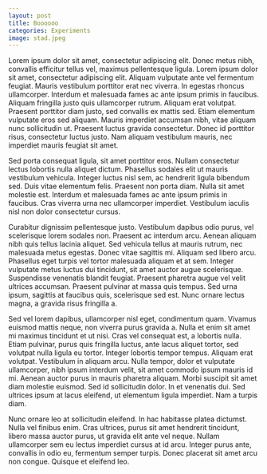 ```yaml
---
layout: post
title: Boooooo
categories: Experiments
image: stad.jpeg
---
```


Lorem ipsum dolor sit amet, consectetur adipiscing elit. Donec metus nibh, convallis efficitur tellus vel, maximus pellentesque ligula. Lorem ipsum dolor sit amet, consectetur adipiscing elit. Aliquam vulputate ante vel fermentum feugiat. Mauris vestibulum porttitor erat nec viverra. In egestas rhoncus ullamcorper. Interdum et malesuada fames ac ante ipsum primis in faucibus. Aliquam fringilla justo quis ullamcorper rutrum. Aliquam erat volutpat. Praesent porttitor diam justo, sed convallis ex mattis sed. Etiam elementum vulputate eros sed aliquam. Mauris imperdiet accumsan nibh, vitae aliquam nunc sollicitudin ut. Praesent luctus gravida consectetur. Donec id porttitor risus, consectetur luctus justo. Nam aliquam vestibulum mauris, nec imperdiet mauris feugiat sit amet.

Sed porta consequat ligula, sit amet porttitor eros. Nullam consectetur lectus lobortis nulla aliquet dictum. Phasellus sodales elit ut mauris vestibulum vehicula. Integer luctus nisl sem, ac hendrerit ligula bibendum sed. Duis vitae elementum felis. Praesent non porta diam. Nulla sit amet molestie est. Interdum et malesuada fames ac ante ipsum primis in faucibus. Cras viverra urna nec ullamcorper imperdiet. Vestibulum iaculis nisl non dolor consectetur cursus.

Curabitur dignissim pellentesque justo. Vestibulum dapibus odio purus, vel scelerisque lorem sodales non. Praesent ac interdum arcu. Aenean aliquam nibh quis tellus lacinia aliquet. Sed vehicula tellus at mauris rutrum, nec malesuada metus egestas. Donec vitae sagittis mi. Aliquam sed libero arcu. Phasellus eget turpis vel tortor malesuada aliquam et at sem. Integer vulputate metus luctus dui tincidunt, sit amet auctor augue scelerisque. Suspendisse venenatis blandit feugiat. Praesent pharetra augue vel velit ultrices accumsan. Praesent pulvinar at massa quis tempus. Sed urna ipsum, sagittis at faucibus quis, scelerisque sed est. Nunc ornare lectus magna, a gravida risus fringilla a.

Sed vel lorem dapibus, ullamcorper nisl eget, condimentum quam. Vivamus euismod mattis neque, non viverra purus gravida a. Nulla et enim sit amet mi maximus tincidunt et ut nisi. Cras vel consequat est, a lobortis nulla. Etiam pulvinar, purus quis fringilla luctus, ante lacus aliquet tortor, sed volutpat nulla ligula eu tortor. Integer lobortis tempor tempus. Aliquam erat volutpat. Vestibulum in aliquam arcu. Nulla tempor, dolor et vulputate ullamcorper, nibh ipsum interdum velit, sit amet commodo ipsum mauris id mi. Aenean auctor purus in mauris pharetra aliquam. Morbi suscipit sit amet diam molestie euismod. Sed id sollicitudin dolor. In et venenatis dui. Sed ultrices ipsum at lacus eleifend, ut elementum ligula imperdiet. Nam a turpis diam.

Nunc ornare leo at sollicitudin eleifend. In hac habitasse platea dictumst. Nulla vel finibus enim. Cras ultrices, purus sit amet hendrerit tincidunt, libero massa auctor purus, ut gravida elit ante vel neque. Nullam ullamcorper sem eu lectus imperdiet cursus at id arcu. Integer purus ante, convallis in odio eu, fermentum semper turpis. Donec placerat sit amet arcu non congue. Quisque et eleifend leo.
